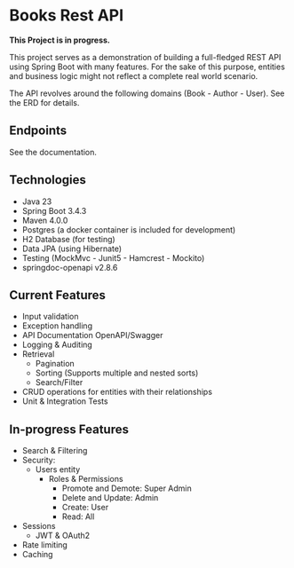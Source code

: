 # Books Rest API

**This Project is in progress.**

This project serves as a demonstration of building a full-fledged REST API using Spring Boot with many features.
For the sake of this purpose, entities and business logic might not reflect a complete real world scenario.

The API revolves around the following domains (Book - Author - User). See the ERD for details.

## Endpoints

See the documentation.

## Technologies

- Java 23
- Spring Boot 3.4.3
- Maven 4.0.0
- Postgres (a docker container is included for development)
- H2 Database (for testing)
- Data JPA (using Hibernate)
- Testing (MockMvc - Junit5 - Hamcrest - Mockito)
- springdoc-openapi v2.8.6

## Current Features

- Input validation
- Exception handling
- API Documentation OpenAPI/Swagger
- Logging & Auditing
- Retrieval
  - Pagination
  - Sorting (Supports multiple and nested sorts)
  - Search/Filter
- CRUD operations for entities with their relationships
- Unit & Integration Tests

## In-progress Features

- Search & Filtering
- Security:
    - Users entity
        - Roles & Permissions
            - Promote and Demote: Super Admin
            - Delete and Update: Admin
            - Create: User
            - Read: All
- Sessions
    - JWT & OAuth2
- Rate limiting
- Caching
